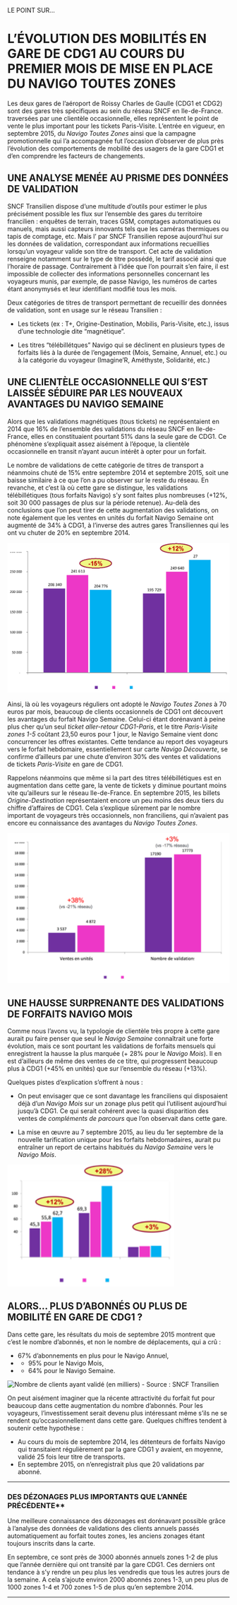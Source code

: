 LE POINT SUR… 
# L’ÉVOLUTION DES MOBILITÉS EN GARE DE CDG1 AU COURS DU PREMIER MOIS DE MISE EN PLACE DU NAVIGO TOUTES ZONES

Les deux gares de l’aéroport de Roissy Charles de Gaulle (CDG1 et CDG2) sont des gares très spécifiques au sein du réseau SNCF en Ile-de-France. traversées par une clientèle occasionnelle, elles représentent le point de vente le plus important pour les tickets Paris-Visite. L’entrée en vigueur, en septembre 2015, du _Navigo Toutes Zones_ ainsi que la campagne promotionnelle qui l’a accompagnée fut l’occasion d’observer de plus près l’évolution des comportements de mobilité des usagers de la gare CDG1 et d’en comprendre les facteurs de changements. 

## UNE ANALYSE MENÉE AU PRISME DES DONNÉES DE VALIDATION
SNCF Transilien dispose d’une multitude d’outils pour estimer le plus précisément possible les flux sur l’ensemble des gares du territoire francilien : enquêtes de terrain, traces GSM, comptages automatiques ou manuels, mais aussi capteurs innovants tels que les caméras thermiques ou tapis de comptage, etc. Mais l’ par SNCF Transilien repose aujourd’hui sur les données de validation, correspondant aux informations recueillies lorsqu’un voyageur valide son titre de transport. Cet acte de validation renseigne notamment sur le type de titre possédé, le tarif associé ainsi que l’horaire de passage. Contrairement à l’idée que l’on pourrait s’en faire, il est impossible de collecter des informations personnelles concernant les voyageurs munis, par exemple, de passe Navigo, les numéros de cartes étant anonymysés et leur identifiant modifié tous les  mois. 

Deux catégories de titres de transport permettant de recueillir des données de validation, sont en usage sur le réseau Transilien : 

- Les tickets (ex : T+, Origine-Destination, Mobilis, Paris-Visite, etc.), issus d’une technologie dite “magnétique”. 

- Les titres “télébillétques” Navigo qui se déclinent en plusieurs types de forfaits liés à la durée de l’engagement (Mois, Semaine, Annuel, etc.) ou à la catégorie du voyageur (Imagine’R, Améthyste, Solidarité, etc.)


## UNE CLIENTÈLE OCCASIONNELLE QUI S’EST LAISSÉE SÉDUIRE PAR LES NOUVEAUX AVANTAGES DU NAVIGO SEMAINE
Alors que les validations magnétiques (tous tickets) ne représentaient en 2014 que 16% de l’ensemble des validations du réseau SNCF en Ile-de-France, elles en constituaient pourtant 51% dans la seule gare de CDG1. Ce phénomène s’expliquait assez aisément à l’époque, la clientèle occasionnelle en transit n’ayant aucun intérêt à opter pour un forfait. 

Le nombre de validations de cette catégorie de titres de transport a néanmoins chuté de 15% entre septembre 2014 et septembre 2015, soit une baisse similaire à ce que l’on a pu observer sur le reste du réseau. En revanche, et c’est là où cette gare se distingue, les validations télébillétiques (tous forfaits Navigo) s’y sont faites plus nombreuses (+12%, soit 30 000 passages de plus sur la période retenue). Au-delà des conclusions que l’on peut tirer de cette augmentation des validations, on note également que les ventes en unités du forfait Navigo Semaine ont augmenté de 34% à CDG1, à l’inverse des autres gares Transiliennes qui les ont vu chuter de 20% en septembre 2014. 

![Nombre de validations - Source : SNCF Transilien](art-img1.jpg)

Ainsi, là où les voyageurs réguliers ont adopté le _Navigo Toutes Zones_ à 70 euros par mois, beaucoup de clients occasionnels de CDG1 ont découvert les avantages du forfait Navigo Semaine. Celui-ci étant dorénavant à peine plus cher qu’un seul _ticket aller-retour CDG1-Paris_, et le titre _Paris-Visite zones 1-5_ coûtant 23,50 euros pour 1 jour, le Navigo Semaine vient donc concurrencer les offres existantes. Cette tendance au report des voyageurs vers le forfait hebdomaire, essentiellement sur carte _Navigo Découverte_, se confirme d’ailleurs par une chute d’environ 30% des ventes et validations de tickets _Paris-Visite_ en gare de CDG1. 

Rappelons néanmoins que même si la part des titres télébillétiques est en augmentation dans cette gare, la vente de tickets y diminue pourtant moins vite qu’ailleurs sur le réseau Ile-de-France. En septembre 2015, les billets _Origine-Destination_ représentaient encore un peu moins des deux tiers du chiffre d’affaires de CDG1. Cela s’explique sûrement par le nombre important de voyageurs très occasionnels, non franciliens, qui n’avaient pas encore eu connaissance des avantages du _Navigo Toutes Zones_. 

![Ventes et validations sur le réseau Transilien des Navigos Semaines - Source : SNCF Transilien](art-img2.jpg) 

## UNE HAUSSE SURPRENANTE DES VALIDATIONS DE FORFAITS NAVIGO MOIS
Comme nous l’avons vu, la typologie de clientèle très propre à cette gare aurait pu faire penser que seul le _Navigo Semaine_ connaîtrait une forte évolution, mais ce sont pourtant les validations de forfaits mensuels qui enregistrent la hausse la plus marquée (+ 28% pour le _Navigo Mois_). Il en est d’ailleurs de même des ventes de ce titre, qui progressent beaucoup plus à CDG1 (+45% en unités) que sur l’ensemble du réseau (+13%). 

Quelques pistes d’explication s’offrent à nous : 

- On peut envisager que ce sont davantage les franciliens qui disposaient déjà d’un _Navigo Mois_ sur un zonage plus petit qui l’utilisent aujourd’hui jusqu’à CDG1. Ce qui serait cohérent avec la quasi disparition des ventes de _compléments de parcours_ que l’on observait dans cette gare.

- La mise en œuvre au 7 septembre 2015, au lieu du 1er septembre de la nouvelle tarification unique pour les forfaits hebdomadaires, aurait pu entraîner un report de certains habitués du _Navigo Semaine_ vers le _Navigo Mois_.

![Nombre de validations |en milliers| - Source : SNCF Transilien](art-img3.jpg)

## ALORS… PLUS D’ABONNÉS OU PLUS DE MOBILITÉ EN GARE DE CDG1 ?

Dans cette gare, les résultats du mois de septembre 2015 montrent que c’est le nombre d’abonnés, et non le nombre de déplacements, qui a crû : 

- 67% d’abonnements en plus pour le Navigo Annuel,
- + 95% pour le Navigo Mois,
- + 64% pour le Navigo Semaine.

![Nombre de clients ayant validé (en milliers) - Source : SNCF Transilien](art-image4.jpg) 

On peut aisément imaginer que la récente attractivité du forfait fut pour beaucoup dans cette augmentation du nombre d’abonnés. Pour les voyageurs, l’investissement serait devenu plus intéressant même s’ils ne se rendent qu’occasionnellement dans cette gare. Quelques chiffres tendent à soutenir cette hypothèse : 

- Au cours du mois de septembre 2014, les détenteurs de forfaits Navigo qui transitaient régulièrement par la gare CDG1 y avaient, en moyenne, validé 25 fois leur titre de transports.
- En septembre 2015, on n’enregistrait plus que 20 validations par abonné.

----------------------------------------------------------------------------------------------------

### 	DES DÉZONAGES PLUS IMPORTANTS QUE L’ANNÉE PRÉCÉDENTE**

Une meilleure connaissance des dézonages est dorénavant possible grâce à l’analyse des données de validations des clients annuels passés automatiquement au forfait toutes zones, les anciens zonages étant toujours inscrits dans la carte. 

En septembre, ce sont près de 3000 abonnés annuels zones 1-2 de plus que l’année dernière qui ont transité par la gare CDG1. Ces derniers ont tendance à s’y rendre un peu plus les vendredis que tous les autres jours de la semaine. A cela s’ajoute environ 2000 abonnés zones 1-3, un peu plus de 1000 zones 1-4 et 700 zones 1-5 de plus qu’en septembre 2014.

----------------------------------------------------------------------------------------------------
